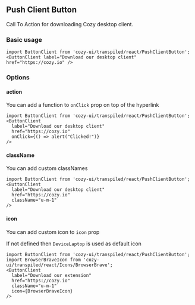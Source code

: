 ## Push Client Button

Call To Action for downloading Cozy desktop client.

### Basic usage

```
import ButtonClient from 'cozy-ui/transpiled/react/PushClientButton';
<ButtonClient label="Download our desktop client" href="https://cozy.io" />
```

### Options

#### action

You can add a function to `onClick` prop on top of the hyperlink

```
import ButtonClient from 'cozy-ui/transpiled/react/PushClientButton';
<ButtonClient
  label="Download our desktop client"
  href="https://cozy.io"
  onClick={() => alert("Clicked!")}
/>
```

#### className

You can add custom classNames

```
import ButtonClient from 'cozy-ui/transpiled/react/PushClientButton';
<ButtonClient
  label="Download our desktop client"
  href="https://cozy.io"
  className="u-m-1"
/>
```

#### icon

You can add custom icon to `icon` prop

If not defined then `DeviceLaptop` is used as default icon

```
import ButtonClient from 'cozy-ui/transpiled/react/PushClientButton';
import BrowserBraveIcon from 'cozy-ui/transpiled/react/Icons/BrowserBrave';
<ButtonClient
  label="Download our extension"
  href="https://cozy.io"
  className="u-m-1"
  icon={BrowserBraveIcon}
/>
```
